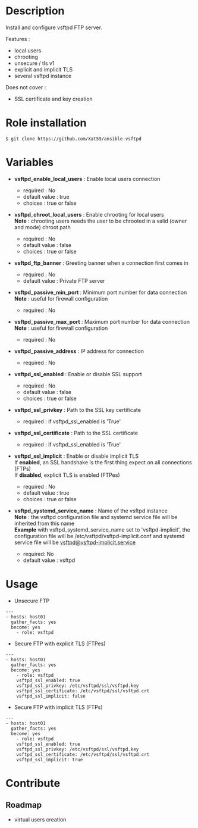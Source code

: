 # Description
Install and configure vsftpd FTP server.

Features :

- local users
- chrooting
- unsecure / tls v1
- explicit and implicit TLS
- several vsftpd instance

Does not cover :

- SSL certificate and key creation


# Role installation

```
$ git clone https://github.com/Xat59/ansible-vsftpd
```

# Variables

* **vsftpd_enable_local_users** : Enable local users connection
  * required : No 
  * default value : true
  * choices : true or false
  
* **vsftpd_chroot_local_users** : Enable chrooting for local users <br /> **Note** : chrooting users needs the user to be chrooted in a valid (owner and mode) chroot path
  * required : No 
  * default value : false
  * choices : true or false
  
* **vsftpd_ftp_banner** : Greeting banner when a connection first comes in
  * required : No
  * default value : Private FTP server 
  
* **vsftpd_passive_min_port** : Minimum port number for data connection <br /> **Note** : useful for firewall configuration
  * required : No
  
* **vsftpd_passive_max_port** : Maximum port number for data connection <br /> **Note** : useful for firewall configuration
  * required : No
  
* **vsftpd_passive_address** : IP address for connection
  * required : No 
  
* **vsftpd_ssl_enabled** : Enable or disable SSL support
  * required : No
  * default value : false
  * choices : true or false
  
* **vsftpd_ssl_privkey** : Path to the SSL key certificate
  * required : if vsftpd_ssl_enabled is 'True'
  
* **vsftpd_ssl_certificate** : Path to the SSL certificate
  * required : if vsftpd_ssl_enabled is 'True'

* **vsftpd_ssl_implicit** : Enable or disable implicit TLS <br /> If **enabled**, an SSL handshake is the first thing expect on all connections (FTPs) <br /> If **disabled**, explicit TLS is enabled (FTPes)
  * required : No
  * default value : true
  * choices : true or false

* **vsftpd_systemd_service_name** : Name of the vsftpd instance <br /> **Note** : the vsftpd configuration file and systemd service file will be inherited from this name <br /> **Example** with vsftpd_systemd_service_name set to 'vsftpd-implicit', the configuration file will be /etc/vsftpd/vsftpd-implicit.conf and systemd service file will be vsftpd@vsftpd-implicit.service
  * required: No
  * default value : vsftpd


# Usage

- Unsecure FTP

```
---
- hosts: host01
  gather_facts: yes
  become: yes
    - role: vsftpd
```

- Secure FTP with explicit TLS (FTPes)

```
---
- hosts: host01
  gather_facts: yes
  become: yes
    - role: vsftpd
    vsftpd_ssl_enabled: true
    vsftpd_ssl_privkey: /etc/vsftpd/ssl/vsftpd.key
    vsftpd_ssl_certificate: /etc/vsftpd/ssl/vsftpd.crt
    vsftpd_ssl_implicit: false
```

- Secure FTP with implicit TLS (FTPs)

```
---
- hosts: host01
  gather_facts: yes
  become: yes
    - role: vsftpd
    vsftpd_ssl_enabled: true
    vsftpd_ssl_privkey: /etc/vsftpd/ssl/vsftpd.key
    vsftpd_ssl_certificate: /etc/vsftpd/ssl/vsftpd.crt
    vsftpd_ssl_implicit: true
```


# Contribute

## Roadmap

- virtual users creation
